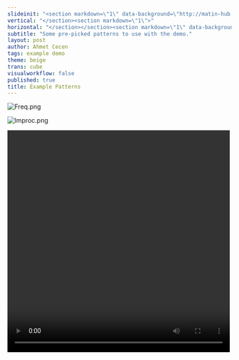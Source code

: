 ```yaml
---
slideinit: "<section markdown=\"1\" data-background=\"http://matin-hub.github.io/project-pages/img/slidebackground.png\"><section markdown=\"1\">"
vertical: "</section><section markdown=\"1\">"
horizontal: "</section></section><section markdown=\"1\" data-background=\"http://matin-hub.github.io/project-pages/img/slidebackground.png\"><section markdown=\"1\">"
subtitle: "Some pre-picked patterns to use with the demo."
layout: post
author: Ahmet Cecen
tags: example demo
theme: beige
trans: cube
visualworkflow: false
published: true
title: Example Patterns
---
```



![Freq.png]({{site.baseurl}}/img/tutorial-resources/Freq.png)


![Improc.png]({{site.baseurl}}/img/tutorial-resources/Improc.png)

<video width="500" height="500" controls>
  <source src="{{site.baseurl}}/img/tutorial-resources/capture.webm" type="video/webm">
Your browser does not support the video tag.
</video>
